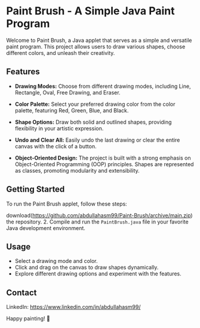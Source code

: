 # Paint Brush - A Simple Java Paint Program

Welcome to Paint Brush, a Java applet that serves as a simple and versatile paint program. This project allows users to draw various shapes, choose different colors, and unleash their creativity.

## Features

- **Drawing Modes:** Choose from different drawing modes, including Line, Rectangle, Oval, Free Drawing, and Eraser.

- **Color Palette:** Select your preferred drawing color from the color palette, featuring Red, Green, Blue, and Black.

- **Shape Options:** Draw both solid and outlined shapes, providing flexibility in your artistic expression.

- **Undo and Clear All:** Easily undo the last drawing or clear the entire canvas with the click of a button.

- **Object-Oriented Design:** The project is built with a strong emphasis on Object-Oriented Programming (OOP) principles. Shapes are represented as classes, promoting modularity and extensibility.

## Getting Started

To run the Paint Brush applet, follow these steps:

download(https://github.com/abdullahasm99/Paint-Brush/archive/main.zip) the repository.
2. Compile and run the `PaintBrush.java` file in your favorite Java development environment.

## Usage

- Select a drawing mode and color.
- Click and drag on the canvas to draw shapes dynamically.
- Explore different drawing options and experiment with the features.

## Contact

LinkedIn: https://www.linkedin.com/in/abdullahasm99/

Happy painting! 🎨
